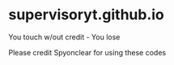 # supervisoryt.github.io
You touch w/out credit - You lose

Please credit Spyonclear for using these codes
